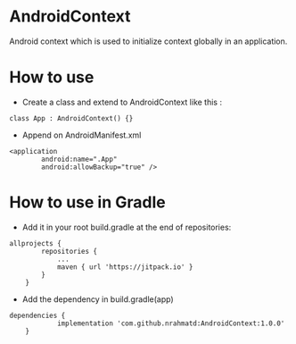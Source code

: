 # AndroidContext
Android context which is used to initialize context globally in an application.

# How to use
- Create a class and extend to AndroidContext like this :

```class App : AndroidContext() {}```

- Append on AndroidManifest.xml 

```
<application
        android:name=".App"
        android:allowBackup="true" />
```

# How to use in Gradle

- Add it in your root build.gradle at the end of repositories:

```
allprojects {
		repositories {
			...
			maven { url 'https://jitpack.io' }
		}
	}
```

-  Add the dependency in build.gradle(app)

```
dependencies {
	        implementation 'com.github.nrahmatd:AndroidContext:1.0.0'
	}
```


